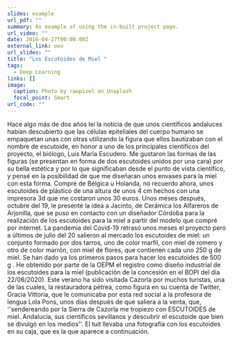```yaml
---
slides: example
url_pdf: ""
summary: An example of using the in-built project page.
url_video: ""
date: 2016-04-27T00:00:00Z
external_link: ooo
url_slides: ""
title: "Los Escutoides de Miel "
tags:
  - Deep Learning
links: []
image:
  caption: Photo by rawpixel on Unsplash
  focal_point: Smart
url_code: ""
---
```


Hace algo más de dos años leí la noticia de que unos científicos andaluces habían descubierto que las células epiteliales del cuerpo humano se empaquetan unas con otras utilizando la figura que ellos bautizaban con el nombre de escutoide,  en honor a uno de los principales científicos del proyecto, el biólogo, Luis María Escudero. Me gustaron las formas de las figuras (se presentan en forma de dos escutoides unidos por una cara)  por  su bella estética y por lo que significaban desde el punto de vista científico, y pensé en la posibilidad de que me diseñaran unos envases para la miel con esta forma. Compré de Bélgica u Holanda, no recuerdo ahora, unos  escutoides de plástico  de una altura de unos 4 cm hechos con una impresora 3d que me costaron unos 30 euros. Unos meses después, octubre del 19, le presenté la idea a Jacinto, de Cerámica los Alfareros de Arjonilla, que se puso en contacto con un diseñador Córdoba para la realización de los escutoides para la miel a partir del  modelo que compré por internet. La pandemia del Covid-19 retrasó unos meses el proyecto pero a últimos de julio del 20 salieron al mercado los escutoides de miel: un conjunto formado por dos tarros, uno de color marfil, con miel de romero y otro de color marrón, con miel de flores, que contienen cada uno 250 g de miel. Se han dado ya los primeros pasos para hacer los escutoides de 500 g . He obtenido por parte de la OEPM el registro como diseño  industrial de los escutoides para la miel (publicación de la concesión en el BOPI  del  día 22/06/2020). Este verano ha sido visitada Cazorla por muchos turistas, una de las cuales, la restauradora pétrea,  como figura en su cuenta de Twitter, Gracia Vittoria, que le comunicaba por esta red social a la profesora de lengua Lola Pons,  unos días después de que saliera a la venta,   que,  ''sendereando por la Sierra de Cazorla me tropiezo con ESCUTOIDES de miel. Andalucía, sus científicos sevillanos y descubrir el escutoide que bien se divulgó en los medios''. El tuit llevaba una fotografía con los escutoides en su caja, que es la que aparece a continuación. 
